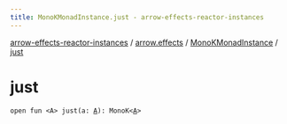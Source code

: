 ```yaml
---
title: MonoKMonadInstance.just - arrow-effects-reactor-instances
---
```


[arrow-effects-reactor-instances](../../index.html) / [arrow.effects](../index.html) / [MonoKMonadInstance](index.html) / [just](./just.html)

# just

`open fun <A> just(a: `[`A`](just.html#A)`): MonoK<`[`A`](just.html#A)`>`